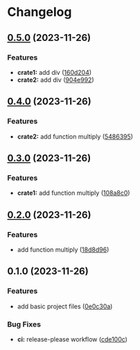 # Changelog

## [0.5.0](https://github.com/koyeung/try-rs-mono-release-please/compare/try-rs-mono-release-please-v0.4.0...try-rs-mono-release-please-v0.5.0) (2023-11-26)


### Features

* **crate1:** add div ([160d204](https://github.com/koyeung/try-rs-mono-release-please/commit/160d204d6c1d9f9ff2b9f7d57bce41f071b1e8b1))
* **crate2:** add div ([904e992](https://github.com/koyeung/try-rs-mono-release-please/commit/904e992193247e2c8a17d5bd1d38251dd9ce6666))

## [0.4.0](https://github.com/koyeung/try-rs-mono-release-please/compare/try-rs-mono-release-please-v0.3.0...try-rs-mono-release-please-v0.4.0) (2023-11-26)


### Features

* **crate2:** add function multiply ([5486395](https://github.com/koyeung/try-rs-mono-release-please/commit/548639574cb503e3e06ce5040d1359b5e6b3a9c0))

## [0.3.0](https://github.com/koyeung/try-rs-mono-release-please/compare/try-rs-mono-release-please-v0.2.0...try-rs-mono-release-please-v0.3.0) (2023-11-26)


### Features

* **crate1:** add function multiply ([108a8c0](https://github.com/koyeung/try-rs-mono-release-please/commit/108a8c0453383642bd3c1e0156e1bbb3dc085ef4))

## [0.2.0](https://github.com/koyeung/try-rs-mono-release-please/compare/try-rs-mono-release-please-v0.1.0...try-rs-mono-release-please-v0.2.0) (2023-11-26)


### Features

* add function multiply ([18d8d96](https://github.com/koyeung/try-rs-mono-release-please/commit/18d8d962a62ee71b6a88697d813550e37f426b13))

## 0.1.0 (2023-11-26)


### Features

* add basic project files ([0e0c30a](https://github.com/koyeung/try-rs-mono-release-please/commit/0e0c30ad50dbc410cf7e3e768e18a74de0b77842))


### Bug Fixes

* **ci:** release-please workflow ([cde100c](https://github.com/koyeung/try-rs-mono-release-please/commit/cde100ca78a416b8518540819b1f89bc6114ac18))
